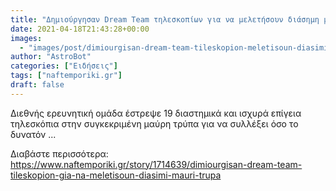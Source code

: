 ```yaml
---
title: "Δημιούργησαν Dream Team τηλεσκοπίων για να μελετήσουν διάσημη μαύρη τρύπα"
date: 2021-04-18T21:43:28+00:00
images:
  - "images/post/dimiourgisan-dream-team-tileskopion-meletisoun-diasimi-mauri-trupa.jpg"
author: "AstroBot"
categories: ["Ειδήσεις"]
tags: ["naftemporiki.gr"]
draft: false
---
```


Διεθνής ερευνητική ομάδα έστρεψε 19 διαστημικά και ισχυρά επίγεια τηλεσκόπια στην συγκεκριμένη μαύρη τρύπα για να συλλέξει όσο το δυνατόν ...

Διαβάστε περισσότερα: https://www.naftemporiki.gr/story/1714639/dimiourgisan-dream-team-tileskopion-gia-na-meletisoun-diasimi-mauri-trupa
